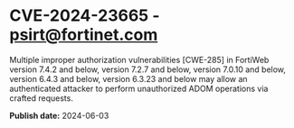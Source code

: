 # CVE-2024-23665 - psirt@fortinet.com

Multiple improper authorization vulnerabilities [CWE-285] in FortiWeb version 7.4.2 and below, version 7.2.7 and below, version 7.0.10 and below, version 6.4.3 and below, version 6.3.23 and below may allow an authenticated attacker to perform unauthorized ADOM operations via crafted requests.

**Publish date:** 2024-06-03
